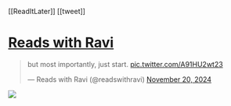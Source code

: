 [[ReadItLater]] [[tweet]]

# [Reads with Ravi](https://twitter.com/readswithravi/status/1859084276228046905)

> but most importantly, just start. [pic.twitter.com/A91HU2wt23](https://t.co/A91HU2wt23)
> 
> — Reads with Ravi (@readswithravi) [November 20, 2024](https://twitter.com/readswithravi/status/1859084276228046905?ref_src=twsrc%5Etfw)

![](https://i.imgur.com/pBJz3ju.png)
